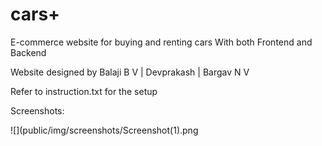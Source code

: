 # cars+
E-commerce website for buying and renting cars
With both Frontend and Backend

Website designed by 
Balaji B V | Devprakash | Bargav N V 

Refer to instruction.txt for the setup

Screenshots:

![](public/img/screenshots/Screenshot(1).png
